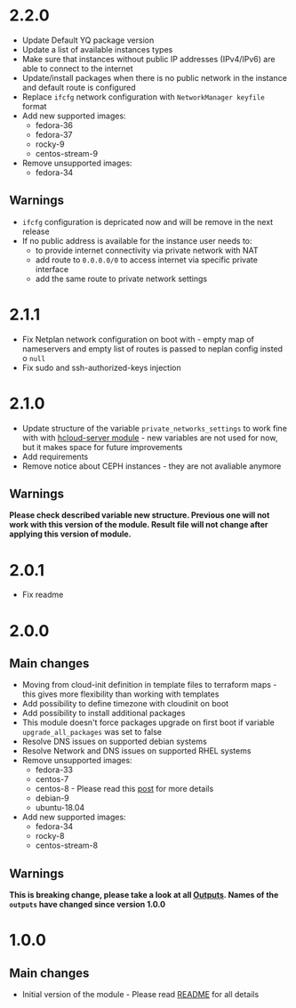 # 2.2.0
- Update Default YQ package version
- Update a list of available instances types
- Make sure that instances without public IP addresses (IPv4/IPv6) are able to connect to the internet
- Update/install packages when there is no public network in the instance and default route is configured
- Replace `ifcfg` network configuration with `NetworkManager keyfile` format
- Add new supported images:
    - fedora-36
    - fedora-37
    - rocky-9
    - centos-stream-9
- Remove unsupported images:
    - fedora-34 

## Warnings
- `ifcfg` configuration is depricated now and will be remove in the next release
- If no public address is available for the instance user needs to:
    - to provide internet connectivity via private network with NAT
    - add route to `0.0.0.0/0` to access internet via specific private interface
    - add the same route to private network settings 

# 2.1.1
- Fix Netplan network configuration on boot with - empty map of nameservers and empty list of routes is passed to neplan config insted o `null`
- Fix sudo and ssh-authorized-keys injection 

# 2.1.0
- Update structure of the variable `private_networks_settings` to work fine with with [hcloud-server module](https://github.com/wszychta/terraform-module.hcloud-server) - new variables are not used for now, but it makes space for future improvements
- Add requirements
- Remove notice about CEPH instances - they are not avaliable anymore

## Warnings
<b>Please check described variable new structure. Previous one will not work with this version of the module. Result file will not change after applying this version of module.</b>

# 2.0.1
- Fix readme
# 2.0.0
## Main changes
- Moving from cloud-init definition in template files to terraform maps - this gives more flexibility than working with templates
- Add possibility to define timezone with cloudinit on boot
- Add possibility to install additional packages
- This module doesn't force packages upgrade on first boot if variable `upgrade_all_packages` was set to false
- Resolve DNS issues on supported debian systems
- Resolve Network and DNS issues on supported RHEL systems
- Remove unsupported images:
    - fedora-33
    - centos-7
    - centos-8 - Please read this [post](https://blog.centos.org/2020/12/future-is-centos-stream/) for more details
    - debian-9
    - ubuntu-18.04
- Add new supported images:
    - fedora-34
    - rocky-8
    - centos-stream-8

## Warnings
<b>This is breaking change, please take a look at all [Outputs](README.md#outputs). Names of the `outputs` have changed since version 1.0.0</b>

# 1.0.0
## Main changes
- Initial version of the module - Please read [README](https://github.com/wszychta/terraform-module.hcloud-user-data/blob/master/README.md) for all details